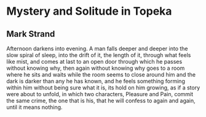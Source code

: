 # Mystery and Solitude in Topeka
## Mark Strand
Afternoon darkens into evening. A man falls deeper and deeper into the slow
spiral of sleep, into the drift of it, the length of it, through what feels
like mist, and comes at last to an open door through which he passes without
knowing why, then again without knowing why goes to a room where he sits and
waits while the room seems to close around him and the dark is darker than any
he has known, and he feels something forming within him without being sure
what it is, its hold on him growing, as if a story were about to unfold, in
which two characters, Pleasure and Pain, commit the same crime, the one that
is his, that he will confess to again and again, until it means nothing.